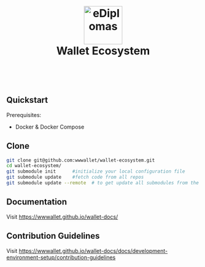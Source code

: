 
<h1 align="center">
  <br>
  <a href="https://ediplomas.gr"><img src="https://ediplomas.gr/static/media/eDiplomasLogo.4c1b3fe7.svg" alt="eDiplomas" width="100"></a>
  <br><center>Wallet Ecosystem</center>
  <br>
</h1>
<br>


## Quickstart

Prerequisites:

- Docker & Docker Compose

## Clone

```sh
git clone git@github.com:wwwallet/wallet-ecosystem.git
cd wallet-ecosystem/
git submodule init      #initialize your local configuration file
git submodule update    #fetch code from all repos
git submodule update --remote  # to get update all submodules from the remote repos and merge
```


## Documentation

Visit https://wwwallet.github.io/wallet-docs/


## Contribution Guidelines

Visit https://wwwallet.github.io/wallet-docs/docs/development-environment-setup/contribution-guidelines
